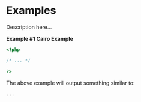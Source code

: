 Examples
========

Description here...

**Example \#1 Cairo Example**

``` php
<?php

/* ... */

?>
```

The above example will output something similar to:

    ...
